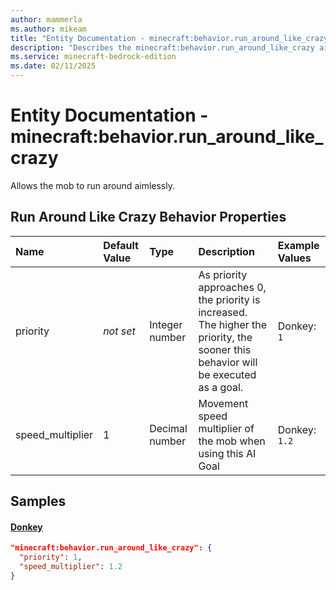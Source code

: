 ```yaml
---
author: mammerla
ms.author: mikeam
title: "Entity Documentation - minecraft:behavior.run_around_like_crazy"
description: "Describes the minecraft:behavior.run_around_like_crazy ai behavior component"
ms.service: minecraft-bedrock-edition
ms.date: 02/11/2025 
---
```


# Entity Documentation - minecraft:behavior.run_around_like_crazy

Allows the mob to run around aimlessly.


## Run Around Like Crazy Behavior Properties

|Name       |Default Value |Type |Description |Example Values |
|:----------|:-------------|:----|:-----------|:------------- |
| priority | *not set* | Integer number | As priority approaches 0, the priority is increased. The higher the priority, the sooner this behavior will be executed as a goal. | Donkey: `1` | 
| speed_multiplier | 1 | Decimal number | Movement speed multiplier of the mob when using this AI Goal | Donkey: `1.2` | 

## Samples

#### [Donkey](https://github.com/Mojang/bedrock-samples/tree/preview/behavior_pack/entities/donkey.json)


```json
"minecraft:behavior.run_around_like_crazy": {
  "priority": 1,
  "speed_multiplier": 1.2
}
```
